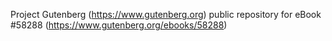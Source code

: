 Project Gutenberg (https://www.gutenberg.org) public repository for
eBook #58288 (https://www.gutenberg.org/ebooks/58288)

